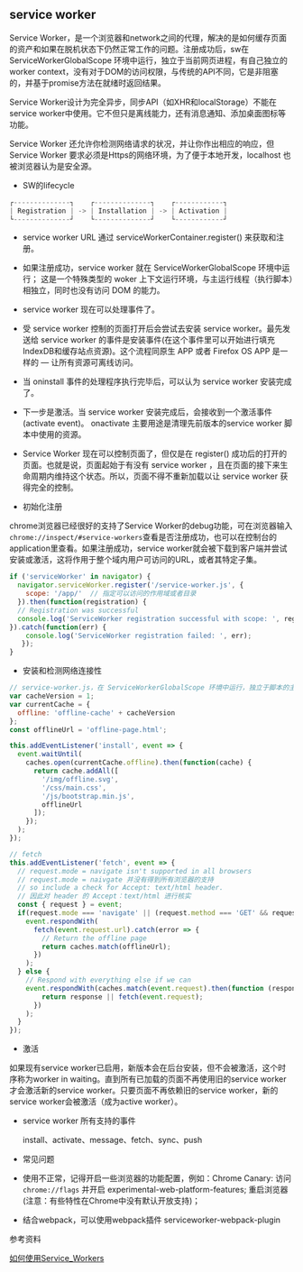 ## service worker

Service Worker，是一个浏览器和network之间的代理，解决的是如何缓存页面的资产和如果在脱机状态下仍然正常工作的问题。注册成功后，sw在 ServiceWorkerGlobalScope 环境中运行，独立于当前网页进程，有自己独立的 worker context，没有对于DOM的访问权限，与传统的API不同，它是非阻塞的，并基于promise方法在就绪时返回结果。

Service Worker设计为完全异步，同步API（如XHR和localStorage）不能在service worker中使用。它不但只是离线能力，还有消息通知、添加桌面图标等功能。

Service Worker 还允许你检测网络请求的状况，并让你作出相应的响应，但Service Worker 要求必须是Https的网络环境，为了便于本地开发，localhost 也被浏览器认为是安全源。

* SW的lifecycle

```js
┌--------------┐    ┌--------------┐    ┌------------┐
| Registration | -> | Installation | -> | Activation |
└--------------┘    └--------------┘    └------------┘
```

  - service worker URL 通过 serviceWorkerContainer.register() 来获取和注册。

  - 如果注册成功，service worker 就在 ServiceWorkerGlobalScope 环境中运行； 这是一个特殊类型的 woker 上下文运行环境，与主运行线程（执行脚本）相独立，同时也没有访问 DOM 的能力。

  - service worker 现在可以处理事件了。

  - 受 service worker 控制的页面打开后会尝试去安装 service worker。最先发送给 service worker 的事件是安装事件(在这个事件里可以开始进行填充 IndexDB和缓存站点资源)。这个流程同原生 APP 或者 Firefox OS APP 是一样的 — 让所有资源可离线访问。

  - 当 oninstall 事件的处理程序执行完毕后，可以认为 service worker 安装完成了。

  - 下一步是激活。当 service worker 安装完成后，会接收到一个激活事件(activate event)。 onactivate 主要用途是清理先前版本的service worker 脚本中使用的资源。

  - Service Worker 现在可以控制页面了，但仅是在 register()  成功后的打开的页面。也就是说，页面起始于有没有 service worker ，且在页面的接下来生命周期内维持这个状态。所以，页面不得不重新加载以让 service worker 获得完全的控制。

* 初始化注册

chrome浏览器已经很好的支持了Service Worker的debug功能，可在浏览器输入`chrome://inspect/#service-workers`查看是否注册成功，也可以在控制台的application里查看。如果注册成功，service worker就会被下载到客户端并尝试安装或激活，这将作用于整个域内用户可访问的URL，或者其特定子集。

```js
if ('serviceWorker' in navigator) {
  navigator.serviceWorker.register('/service-worker.js', {
    scope: '/app/'  // 指定可以访问的作用域或者目录
  }).then(function(registration) {
  // Registration was successful
  console.log('ServiceWorker registration successful with scope: ', registration.scope);
}).catch(function(err) {
    console.log('ServiceWorker registration failed: ', err);
   });
}
```

* 安装和检测网络连接性

```js
// service-worker.js，在 ServiceWorkerGlobalScope 环境中运行，独立于脚本的主线程
var cacheVersion = 1;
var currentCache = {
  offline: 'offline-cache' + cacheVersion
};
const offlineUrl = 'offline-page.html';

this.addEventListener('install', event => {
  event.waitUntil(
    caches.open(currentCache.offline).then(function(cache) {
      return cache.addAll([
        '/img/offline.svg',
        '/css/main.css',
        '/js/bootstrap.min.js',
        offlineUrl
      ]);
    });
  );
});

// fetch
this.addEventListener('fetch', event => {
  // request.mode = navigate isn't supported in all browsers
  // request.mode = naivgate 并没有得到所有浏览器的支持
  // so include a check for Accept: text/html header.
  // 因此对 header 的 Accept：text/html 进行核实
  const { request } = event;
  if(request.mode === 'navigate' || (request.method === 'GET' && request.headers.get('accept').includes('text/html')) {
    event.respondWith(
      fetch(event.request.url).catch(error => {
        // Return the offline page
        return caches.match(offlineUrl);
      })
    );
  } else {
    // Respond with everything else if we can
    event.respondWith(caches.match(event.request).then(function (response) {
        return response || fetch(event.request);
      })
    );
  }
});
```

* 激活

如果现有service worker已启用，新版本会在后台安装，但不会被激活，这个时序称为worker in waiting。直到所有已加载的页面不再使用旧的service worker才会激活新的service worker。只要页面不再依赖旧的service worker，新的service worker会被激活（成为active worker）。

* service worker 所有支持的事件

  install、activate、message、fetch、sync、push

* 常见问题

- 使用不正常，记得开启一些浏览器的功能配置，例如：Chrome Canary: 访问 `chrome://flags` 并开启 experimental-web-platform-features; 重启浏览器 (注意：有些特性在Chrome中没有默认开放支持)；

- 结合webpack，可以使用webpack插件 serviceworker-webpack-plugin

参考资料

[如何使用Service_Workers](https://developer.mozilla.org/zh-CN/docs/Web/API/Service_Worker_API/Using_Service_Workers)